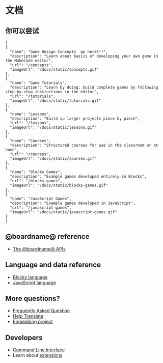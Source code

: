 # 文档

## 你可以尝试

```codecard
[
{
  "name": "Game Design Concepts  go here!!!",
  "description": "Learn about basics of developing your own game in the MakeCode editor",
  "url": "/concepts",
  "imageUrl": "/docs/static/concepts.gif"
},
{
  "name": "Game Tutorials",
  "description": "Learn by doing: build complete games by following step-by-step instructions in the editor",
  "url": "/tutorials",
  "imageUrl": "/docs/static/tutorials.gif"
},
{
  "name": "Lessons",
  "description": "Build up larger projects piece by piece",
  "url": "/lessons",
  "imageUrl": "/docs/static/lessons.gif"
},
{
  "name": "Courses",
  "description": "Structured courses for use in the classroom or at home",
  "url": "/courses",
  "imageUrl": "/docs/static/courses.gif"
},
{
  "name": "Blocks Games",
  "description": "Example games developed entirely in Blocks",
  "url": "/blocks-games",
  "imageUrl": "/docs/static/blocks-games.gif"
},
{
  "name": "JavaScript Games",
  "description": "Example games developed in JavaScript",
  "url": "/javascript-games",
  "imageUrl": "/docs/static/javascript-games.gif"
}
]
```

## @boardname@ reference

* [The @boardname@ APIs](/reference)

## Language and data reference

* [Blocks language](/blocks)
* [JavaScript language](/javascript)

## More questions?

* [Frequently Asked Question](/faq)
* [Help Translate](/translate)
* [Embedding project](/share)

## Developers

* [Command Line Interface](/cli)
* Learn about [extensions](/extensions)
